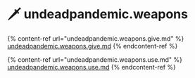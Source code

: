 # 🗡 undeadpandemic.weapons

{% content-ref url="undeadpandemic.weapons.give.md" %}
[undeadpandemic.weapons.give.md](undeadpandemic.weapons.give.md)
{% endcontent-ref %}

{% content-ref url="undeadpandemic.weapons.use.md" %}
[undeadpandemic.weapons.use.md](undeadpandemic.weapons.use.md)
{% endcontent-ref %}
